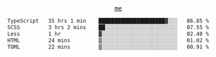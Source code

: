 <p align="center">
  <samp>
    <a href="https://yiwwhl.com">me</a>
  </samp>
</p>

<!--START_SECTION:waka-->

```txt
TypeScript   35 hrs 1 min    █████████████████████▓░░░   86.85 %
SCSS         3 hrs 2 mins    ██░░░░░░░░░░░░░░░░░░░░░░░   07.55 %
Less         1 hr            ▓░░░░░░░░░░░░░░░░░░░░░░░░   02.48 %
HTML         24 mins         ▒░░░░░░░░░░░░░░░░░░░░░░░░   01.02 %
TOML         22 mins         ▒░░░░░░░░░░░░░░░░░░░░░░░░   00.91 %
```

<!--END_SECTION:waka-->
